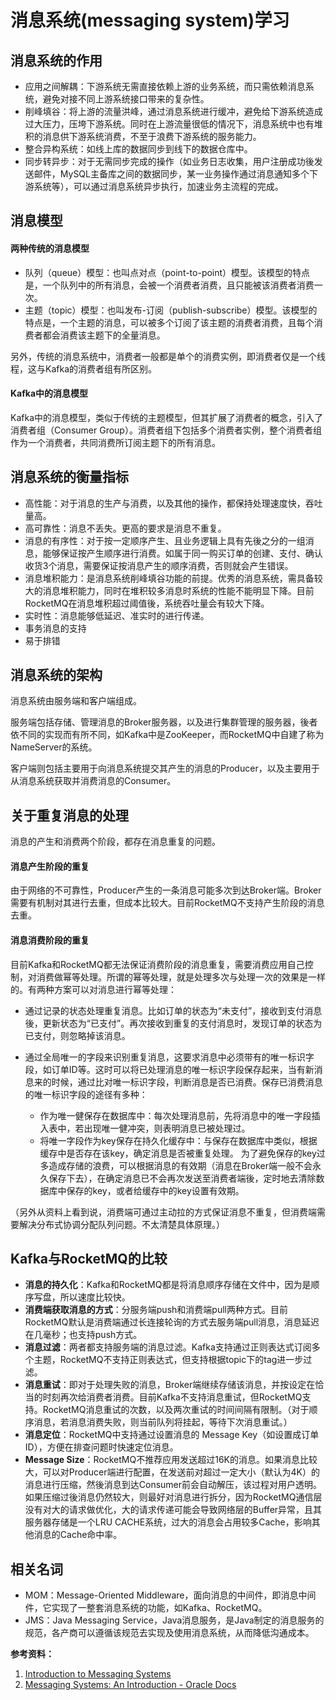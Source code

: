 # 消息系统(messaging system)学习

## 消息系统的作用
- 应用之间解耦：下游系统无需直接依赖上游的业务系统，而只需依赖消息系统，避免对接不同上游系统接口带来的复杂性。
- 削峰填谷：将上游的流量洪峰，通过消息系统进行缓冲，避免给下游系统造成过大压力，压垮下游系统。同时在上游流量很低的情况下，消息系统中也有堆积的消息供下游系统消费，不至于浪费下游系统的服务能力。
- 整合异构系统：如线上库的数据同步到线下的数据仓库中。
- 同步转异步：对于无需同步完成的操作（如业务日志收集，用户注册成功後发送邮件，MySQL主备库之间的数据同步，某一业务操作通过消息通知多个下游系统等），可以通过消息系统异步执行，加速业务主流程的完成。

## 消息模型
#### 两种传统的消息模型
- 队列（queue）模型：也叫点对点（point-to-point）模型。该模型的特点是，一个队列中的所有消息，会被一个消费者消费，且只能被该消费者消费一次。
- 主题（topic）模型：也叫发布-订阅（publish-subscribe）模型。该模型的特点是，一个主题的消息，可以被多个订阅了该主题的消费者消费，且每个消费者都会消费该主题下的全量消息。

另外，传统的消息系统中，消费者一般都是单个的消费实例，即消费者仅是一个线程，这与Kafka的消费者组有所区别。

#### Kafka中的消息模型
Kafka中的消息模型，类似于传统的主题模型，但其扩展了消费者的概念，引入了消费者组（Consumer Group）。消费者组下包括多个消费者实例，整个消费者组作为一个消费者，共同消费所订阅主题下的所有消息。

## 消息系统的衡量指标
- 高性能：对于消息的生产与消费，以及其他的操作，都保持处理速度快，吞吐量高。
- 高可靠性：消息不丢失。更高的要求是消息不重复。
- 消息的有序性：对于按一定顺序产生、且业务逻辑上具有先後之分的一组消息，能够保证按产生顺序进行消费。如属于同一购买订单的创建、支付、确认收货3个消息，需要保证按消息产生的顺序消费，否则就会产生错误。
- 消息堆积能力：是消息系统削峰填谷功能的前提。优秀的消息系统，需具备较大的消息堆积能力，同时在堆积较多消息时系统的性能不能明显下降。目前RocketMQ在消息堆积超过阈值後，系统吞吐量会有较大下降。
- 实时性：消息能够低延迟、准实时的进行传递。
- 事务消息的支持
- 易于排错

## 消息系统的架构
消息系统由服务端和客户端组成。

服务端包括存储、管理消息的Broker服务器，以及进行集群管理的服务器，後者依不同的实现而有所不同，如Kafka中是ZooKeeper，而RocketMQ中自建了称为NameServer的系统。

客户端则包括主要用于向消息系统提交其产生的消息的Producer，以及主要用于从消息系统获取并消费消息的Consumer。

## 关于重复消息的处理
消息的产生和消费两个阶段，都存在消息重复的问题。

#### 消息产生阶段的重复
由于网络的不可靠性，Producer产生的一条消息可能多次到达Broker端。Broker需要有机制对其进行去重，但成本比较大。目前RocketMQ不支持产生阶段的消息去重。

#### 消息消费阶段的重复
目前Kafka和RocketMQ都无法保证消费阶段的消息重复，需要消费应用自己控制，对消费做幂等处理。所谓的幂等处理，就是处理多次与处理一次的效果是一样的。有两种方案可以对消息进行幂等处理：

- 通过记录的状态处理重复消息。比如订单的状态为“未支付”，接收到支付消息後，更新状态为“已支付”。再次接收到重复的支付消息时，发现订单的状态为已支付，则忽略掉该消息。

- 通过全局唯一的字段来识别重复消息，这要求消息中必须带有的唯一标识字段，如订单ID等。这时可以将已处理消息的唯一标识字段保存起来，当有新消息来的时候，通过比对唯一标识字段，判断消息是否已消费。保存已消费消息的唯一标识字段的途径有多种：
  - 作为唯一健保存在数据库中：每次处理消息前，先将消息中的唯一字段插入表中，若出现唯一健冲突，则表明消息已被处理过。
  - 将唯一字段作为key保存在持久化缓存中：与保存在数据库中类似，根据缓存中是否存在该key，确定消息是否被重复处理。
  为了避免保存的key过多造成存储的浪费，可以根据消息的有效期（消息在Broker端一般不会永久保存下去），在确定消息已不会再次发送至消费者端後，定时地去清除数据库中保存的key，或者给缓存中的key设置有效期。

（另外从资料上看到说，消费端可通过主动拉的方式保证消息不重复，但消费端需要解决分布式协调分配队列问题。不太清楚具体原理。）

## Kafka与RocketMQ的比较
- **消息的持久化**：Kafka和RocketMQ都是将消息顺序存储在文件中，因为是顺序写盘，所以速度比较快。
- **消费端获取消息的方式**：分服务端push和消费端pull两种方式。目前RocketMQ默认是消费端通过长连接轮询的方式去服务端pull消息，消息延迟在几毫秒；也支持push方式。
- **消息过滤**：两者都支持服务端的消息过滤。Kafka支持通过正则表达式订阅多个主题，RocketMQ不支持正则表达式，但支持根据topic下的tag进一步过滤。
- **消息重试**：即对于处理失败的消息，Broker端继续存储该消息，并按设定在恰当的时刻再次给消费者消费。目前Kafka不支持消息重试，但RocketMQ支持。RocketMQ消息重试的次数，以及两次重试的时间间隔有限制。（对于顺序消息，若消息消费失败，则当前队列将挂起，等待下次消息重试。）
- **消息定位**：RocketMQ中支持通过设置消息的 Message Key（如设置成订单ID），方便在排查问题时快速定位消息。
- **Message Size**：RocketMQ不推荐应用发送超过16K的消息。如果消息比较大，可以对Producer端进行配置，在发送前对超过一定大小（默认为4K）的消息进行压缩，然後消息到达Consumer前会自动解压，该过程对用户透明。如果压缩过後消息仍然较大，则最好对消息进行拆分，因为RocketMQ通信层没有对大的请求做优化，大的请求传递可能会导致网络层的Buffer异常，且其服务器存储是一个LRU CACHE系统，过大的消息会占用较多Cache，影响其他消息的Cache命中率。


## 相关名词
- MOM：Message-Oriented Middleware，面向消息的中间件，即消息中间件，它实现了一整套消息系统的功能，如Kafka、RocketMQ。
- JMS：Java Messaging Service，Java消息服务，是Java制定的消息服务的规范，各产商可以遵循该规范去实现及使用消息系统，从而降低沟通成本。

**参考资料：**
1. [Introduction to Messaging Systems](https://www.enterpriseintegrationpatterns.com/patterns/messaging/MessagingComponentsIntro.html)
1. [Messaging Systems: An Introduction - Oracle Docs](https://docs.oracle.com/cd/E26576_01/doc.312/e24949/messaging-systems-introduction.htm#GMTOV00025)

